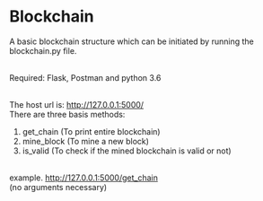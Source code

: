 # Blockchain
A basic blockchain structure which can be initiated by running the blockchain.py file.<br><br>

Required: Flask, Postman and python 3.6<br><br>

The host url is: http://127.0.0.1:5000/<br>
There are three basis methods:
1. get_chain (To print entire blockchain) <br>
2. mine_block (To mine a new block) <br>
3. is_valid (To check if the mined blockchain is valid or not) <br><br>

example. http://127.0.0.1:5000/get_chain<br>
(no arguments necessary)
